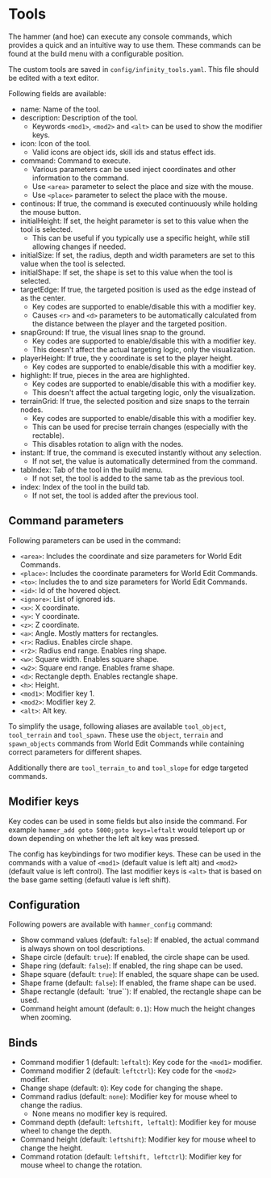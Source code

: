 # Tools

The hammer (and hoe) can execute any console commands, which provides a quick and an intuitive way to use them. These commands can be found at the build menu with a configurable position.

The custom tools are saved in `config/infinity_tools.yaml`. This file should be edited with a text editor.

Following fields are available:

- name: Name of the tool.
- description: Description of the tool.
  - Keywords `<mod1>`, `<mod2>` and `<alt>` can be used to show the modifier keys.
- icon: Icon of the tool.
  - Valid icons are object ids, skill ids and status effect ids.
- command: Command to execute.
  - Various parameters can be used inject coordinates and other information to the command.
  - Use `<area>` parameter to select the place and size with the mouse.
  - Use `<place>` parameter to select the place with the mouse.
- continous: If true, the command is executed continuously while holding the mouse button.
- initialHeight: If set, the height parameter is set to this value when the tool is selected.
  - This can be useful if you typically use a specific height, while still allowing changes if needed.
- initialSize: If set, the radius, depth and width parameters are set to this value when the tool is selected.
- initialShape: If set, the shape is set to this value when the tool is selected.
- targetEdge: If true, the targeted position is used as the edge instead of as the center.
  - Key codes are supported to enable/disable this with a modifier key.
  - Causes `<r>` and `<d>` parameters to be automatically calculated from the distance between the player and the targeted position.
- snapGround: If true, the visual lines snap to the ground.
  - Key codes are supported to enable/disable this with a modifier key.
  - This doesn't affect the actual targeting logic, only the visualization.
- playerHeight: If true, the y coordinate is set to the player height.
  - Key codes are supported to enable/disable this with a modifier key.
- highlight: If true, pieces in the area are highlighted.
  - Key codes are supported to enable/disable this with a modifier key.
  - This doesn't affect the actual targeting logic, only the visualization.
- terrainGrid: If true, the selected position and size snaps to the terrain nodes.
  - Key codes are supported to enable/disable this with a modifier key.
  - This can be used for precise terrain changes (especially with the rectable).
  - This disables rotation to align with the nodes.
- instant: If true, the command is executed instantly without any selection.
  - If not set, the value is automatically determined from the command.
- tabIndex: Tab of the tool in the build menu.
  - If not set, the tool is added to the same tab as the previous tool.
- index: Index of the tool in the build tab.
  - If not set, the tool is added after the previous tool.

## Command parameters

Following parameters can be used in the command:

- `<area>`: Includes the coordinate and size parameters for World Edit Commands.
- `<place>`: Includes the coordinate parameters for World Edit Commands.
- `<to>`: Includes the to and size parameters for World Edit Commands.
- `<id>`: Id of the hovered object.
- `<ignore>`: List of ignored ids.
- `<x>`: X coordinate.
- `<y>`: Y coordinate.
- `<z>`: Z coordinate.
- `<a>`: Angle. Mostly matters for rectangles.
- `<r>`: Radius. Enables circle shape.
- `<r2>`: Radius end range. Enables ring shape.
- `<w>`: Square width. Enables square shape.
- `<w2>`: Square end range. Enables frame shape.
- `<d>`: Rectangle depth. Enables rectangle shape.
- `<h>`: Height.
- `<mod1>`: Modifier key 1.
- `<mod2>`: Modifier key 2.
- `<alt>`: Alt key.

To simplify the usage, following aliases are available `tool_object`, `tool_terrain` and `tool_spawn`. These use the `object`, `terrain` and `spawn_objects` commands from World Edit Commands while containing correct parameters for different shapes.

Additionally there are `tool_terrain_to` and `tool_slope` for edge targeted commands.

## Modifier keys

Key codes can be used in some fields but also inside the command. For example `hammer_add goto 5000;goto keys=leftalt` would teleport up or down depending on whether the left alt key was pressed.

The config has keybindings for two modifier keys. These can be used in the commands with a value of `<mod1>` (default value is left alt) and `<mod2>` (default value is left control). The last modifier keys is `<alt>` that is based on the base game setting (defautl value is left shift).

## Configuration

Following powers are available with `hammer_config` command:

- Show command values (default: `false`): If enabled, the actual command is always shown on tool descriptions.
- Shape circle (default: `true`): If enabled, the circle shape can be used.
- Shape ring (default: `false`): If enabled, the ring shape can be used.
- Shape square (default: `true`): If enabled, the square shape can be used.
- Shape frame (default: `false`): If enabled, the frame shape can be used.
- Shape rectangle (default: `true``): If enabled, the rectangle shape can be used.
- Command height amount (default: `0.1`): How much the height changes when zooming.

## Binds

- Command modifier 1 (default: `leftalt`): Key code for the `<mod1>` modifier.
- Command modifier 2 (default: `leftctrl`): Key code for the `<mod2>` modifier.
- Change shape (default: `Q`): Key code for changing the shape.
- Command radius (default: `none`): Modifier key for mouse wheel to change the radius.
  - None means no modifier key is required.
- Command depth (default: `leftshift, leftalt`): Modifier key for mouse wheel to change the depth.
- Command height (default: `leftshift`): Modifier key for mouse wheel to change the height.
- Command rotation (default: `leftshift, leftctrl`): Modifier key for mouse wheel to change the rotation.
